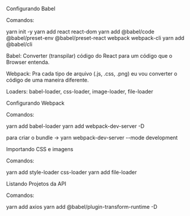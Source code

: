 Configurando Babel

Comandos:

yarn init -y
yarn add react react-dom
yarn add @babel/code @babel/preset-env @babel/preset-react webpack webpack-cli
yarn add @babel/cli

Babel: Converter (transpilar) código do React para um código que o Browser entenda.

Webpack: Pra cada tipo de arquivo (.js, .css, .png) eu vou converter o código de uma maneira diferente.

Loaders: babel-loader, css-loader, image-loader, file-loader

Configurando Webpack

Comandos:

yarn add babel-loader
yarn add webpack-dev-server -D

para criar o bundle -> yarn webpack-dev-server --mode development

Importando CSS e imagens

Comandos:

yarn add style-loader css-loader
yarn add file-loader

Listando Projetos da API

Comandos:

yarn add axios
yarn add @babel/plugin-transform-runtime -D